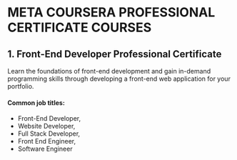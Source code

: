 # META COURSERA PROFESSIONAL CERTIFICATE COURSES

## 1. Front-End Developer Professional Certificate
Learn the foundations of front-end development and gain in-demand programming skills through developing a front-end web application for your portfolio.
#### Common job titles:
* Front-End Developer,
* Website Developer,
* Full Stack Developer,
* Front End Engineer,
* Software Engineer